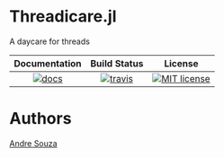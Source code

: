 Threadicare.jl
==============
A daycare for threads

| **Documentation**             | **Build Status**                    | **License** |
|:-----------------------------:|:-----------------------------------:|:-----------:|
| [![docs][docs-img]][docs-url] | [![travis][travis-img]][travis-url] |[![MIT license](https://img.shields.io/badge/License-MIT-blue.svg)](https://mit-license.org/)|


# Authors

[Andre Souza](https://sandreza.github.io/)

[docs-img]: https://img.shields.io/badge/docs-latest-blue.svg
[docs-url]: https://sandreza.github.io/Threadicare.jl/latest/

[travis-img]: https://travis-ci.com/sandreza/Threadicare.jl.svg?branch=master
[travis-url]: https://travis-ci.com/sandreza/Threadicare.jl
